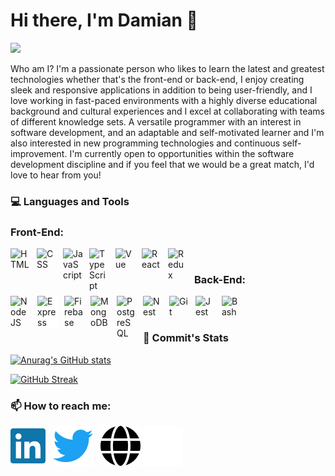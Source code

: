 # Hi there, I'm Damian 👋

![](https://komarev.com/ghpvc/?username=damianamalraj&color=blue&style=for-the-badge&label=PROFILE+VIEWS)

Who am I? I'm a passionate person who likes to learn the latest and greatest technologies whether that's the front-end or back-end, I enjoy creating sleek and responsive applications in addition to being user-friendly, and I love working in fast-paced environments with a highly diverse educational background and cultural experiences and I excel at collaborating with teams of different knowledge sets. A versatile programmer with an interest in software development, and an adaptable and self-motivated learner and I'm also interested in new programming technologies and continuous self-improvement. I'm currently open to opportunities within the software development discipline and if you feel that we would be a great match, I'd love to hear from you!

### 💻 Languages and Tools

<!-- https://devicon.dev/ -->

### Front-End:

<img align="left" alt="HTML" width="32px" style="margin:0 10px 5px 0; " src="https://cdn.jsdelivr.net/gh/devicons/devicon/icons/html5/html5-plain.svg" />
<img align="left" alt="CSS" width="32px" style="margin:0 10px 5px 0; " src="https://cdn.jsdelivr.net/gh/devicons/devicon/icons/css3/css3-plain.svg" />
<img align="left" alt="JavaScript" width="32px" style="margin:0 10px 5px 0; " src="https://cdn.jsdelivr.net/gh/devicons/devicon/icons/javascript/javascript-plain.svg" />
<img align="left" alt="TypeScript" width="32px" style="margin:0 10px 5px 0; " src="https://cdn.jsdelivr.net/gh/devicons/devicon/icons/typescript/typescript-plain.svg" />
<img align="left" alt="Vue" width="32px" style="margin:0 10px 5px 0; " src="https://cdn.jsdelivr.net/gh/devicons/devicon/icons/vuejs/vuejs-original.svg" />
<img align="left" alt="React" width="32px" style="margin:0 10px 5px 0; " src="https://cdn.jsdelivr.net/gh/devicons/devicon/icons/react/react-original.svg" />
<img align="left" alt="Redux" width="32px" style="margin:0 10px 5px 0; " src="https://cdn.jsdelivr.net/gh/devicons/devicon/icons/redux/redux-original.svg" />

<br/>

### Back-End:

<img align="left" alt="NodeJS" width="32px" style="margin:0 10px 5px 0; " src="https://cdn.jsdelivr.net/gh/devicons/devicon/icons/nodejs/nodejs-original.svg" />
<img align="left" alt="Express" width="32px" style="margin:0 10px 5px 0;  background-color: #ffffff; padding: 0 1px" src="https://cdn.jsdelivr.net/gh/devicons/devicon/icons/express/express-original.svg" />
<img align="left" alt="Firebase" width="32px" style="margin:0 10px 5px 0; " src="https://cdn.jsdelivr.net/gh/devicons/devicon/icons/firebase/firebase-plain.svg" />
<img align="left" alt="MongoDB" width="32px" style="margin:0 10px 5px 0; " src="https://cdn.jsdelivr.net/gh/devicons/devicon/icons/mongodb/mongodb-original.svg" />
<img align="left" alt="PostgreSQL" width="32px" style="margin:0 10px 5px 0; " src="https://cdn.jsdelivr.net/gh/devicons/devicon/icons/postgresql/postgresql-original.svg" />
<img align="left" alt="Nest" width="32px" style="margin:0 10px 5px 0; " src="https://cdn.jsdelivr.net/gh/devicons/devicon/icons/nestjs/nestjs-plain.svg" />
<img align="left" alt="Git" width="32px" style="margin:0 10px 5px 0; " src="https://cdn.jsdelivr.net/gh/devicons/devicon/icons/git/git-original.svg" />
<img align="left" alt="Jest" width="32px" style="margin:0 10px 5px 0; " src="https://cdn.jsdelivr.net/gh/devicons/devicon/icons/jest/jest-plain.svg" />
<img align="left" alt="Bash" width="32px" style="margin:0 10px 5px 0; " src="https://cdn.jsdelivr.net/gh/devicons/devicon/icons/bash/bash-original.svg" />

<br/>
<br/>

### 🚧 Commit's Stats

[![Anurag's GitHub stats](https://github-readme-stats.vercel.app/api?username=damianamalraj&show_icons=true&hide_border=true&card_width=495)](https://github.com/anuraghazra/github-readme-stats)

[![GitHub Streak](https://github-readme-streak-stats.herokuapp.com?user=damianamalraj&hide_border=true)](https://git.io/streak-stats)

### 📫 How to reach me:

[![website](./img/linkedin-brands.svg)](https://www.linkedin.com/in/damianamalraj/)
&nbsp;
[![website](./img/twitter-brands.svg)](https://twitter.com/daniel_amalraj)
&nbsp;
[![website](./img/globe-solid-dark.svg)](https://github.com/damianamalraj#gh-light-mode-only)
[![website](./img/globe-solid.svg)](https://github.com/damianamalraj#gh-dark-mode-only)

<!--
**damianamalraj/damianamalraj** is a ✨ _special_ ✨ repository because its `README.md` (this file) appears on your GitHub profile.

Here are some ideas to get you started:

- 🔭 I’m currently working on ...
- 🌱 I’m currently learning ...
- 👯 I’m looking to collaborate on ...
- 🤔 I’m looking for help with ...
- 💬 Ask me about ...
- 😄 Pronouns: ...
- ⚡ Fun fact: ...
-->

